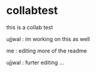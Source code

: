 # collabtest

this is a collab test 

ujjwal : im working on this as well

me : editing more of the readme

ujjwal : furter editing ...
